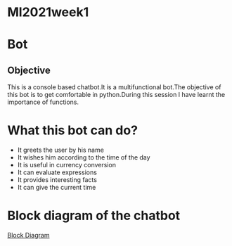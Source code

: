 # Ml2021week1
# Bot 
## Objective
This is a console based chatbot.It is a multifunctional bot.The objective of this bot is to get comfortable in python.During this session I have learnt the importance of functions. 

# What this bot can do?
* It greets the user by his name 
* It wishes him according to the time of the day
* It is useful in currency conversion
* It can evaluate expressions
* It provides interesting facts
* It can give the current time
# Block diagram of the chatbot
[Block Diagram](https://github.com/yashwanthvarmaalluri/ml2021week1/blob/main/ml2021%20week-1%20block%20diagram.png)

